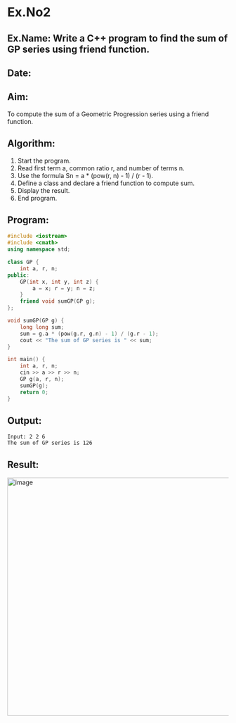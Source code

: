 # Ex.No2
## Ex.Name: Write a C++ program to find the sum of GP series using friend function.
## Date:

## Aim:
To compute the sum of a Geometric Progression series using a friend function.

## Algorithm:
1. Start the program.
2. Read first term a, common ratio r, and number of terms n.
3. Use the formula Sn = a * (pow(r, n) - 1) / (r - 1).
4. Define a class and declare a friend function to compute sum.
5. Display the result.
6. End program.

## Program:
```cpp
#include <iostream>
#include <cmath>
using namespace std;

class GP {
    int a, r, n;
public:
    GP(int x, int y, int z) {
        a = x; r = y; n = z;
    }
    friend void sumGP(GP g);
};

void sumGP(GP g) {
    long long sum;
    sum = g.a * (pow(g.r, g.n) - 1) / (g.r - 1);
    cout << "The sum of GP series is " << sum;
}

int main() {
    int a, r, n;
    cin >> a >> r >> n;
    GP g(a, r, n);
    sumGP(g);
    return 0;
}
```


## Output:
```
Input: 2 2 6
The sum of GP series is 126
```

## Result:
<img width="1176" height="541" alt="image" src="https://github.com/user-attachments/assets/45cd806f-a09a-4787-84b1-d51ec9368259" />
